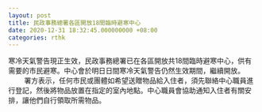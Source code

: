 ```yaml
---
layout: post
title: 民政事務總署各區開放18間臨時避寒中心
date: 2020-12-31 18:32:45.000000000 +08:00
categories: rthk
---
```


寒冷天氣警告現正生效，民政事務總署已在各區開放共18間臨時避寒中心，供有需要的市民避寒。中心會於明日日間寒冷天氣警告仍然生效期間，繼續開放。
　　 
署方表示，任何市民或團體如希望送贈物品給入住者，須先聯絡中心職員進行登記，然後將物品放置在指定的室內地點。中心職員會協助通知入住者有關安排，讓他們自行領取所需物品。
